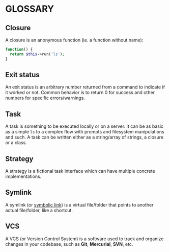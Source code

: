 # GLOSSARY

## Closure

A closure is an anonymous function (ie. a function without name):

```php
function() {
  return $this->run('ls');
}
```

## Exit status

An exit status is an arbitrary number returned from a command to indicate if it worked or not. Common behavior is to return 0 for success and other numbers for specific errors/warnings.

## Task

A task is something to be executed locally or on a server. It can be as basic as a simple `ls` to a complex flow with prompts and filesystem manipulations and such. A task can be written either as a string/array of strings, a closure or a class.

## Strategy

A strategy is a fictional task interface which can have multiple concrete implementations.

## Symlink

A symlink (or [symbolic link](http://en.wikipedia.org/wiki/Symbolic_link)) is a virtual file/folder that points to another actual file/folder, like a shortcut.

## VCS

A VCS (or Version Control System) is a software used to track and organize changes in your codebase, such as **Git**, **Mercurial**, **SVN**, etc.
